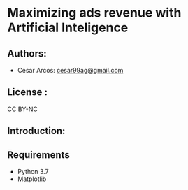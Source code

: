 # Maximizing ads revenue with Artificial Inteligence 
## Authors: 
- Cesar Arcos: cesar99ag@gmail.com

## License : 
CC BY-NC

## Introduction: 


## Requirements
* Python 3.7
* Matplotlib
